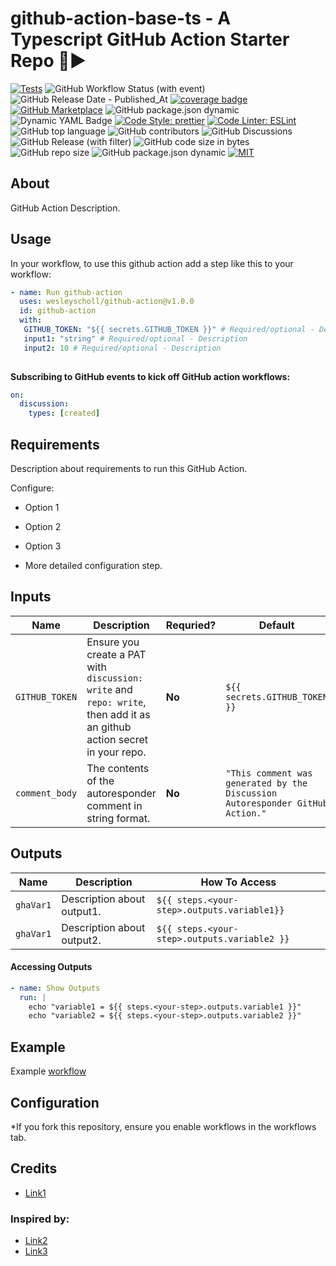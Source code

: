 # github-action-base-ts - A Typescript GitHub Action Starter Repo 🚀▶️

[![Tests](https://img.shields.io/badge/tests-passing-gree.svg?logo=typescript&colorA=24292e&logoColor=white)](https://github.com/wesleyscholl/discussion-auto-responder/blob/main/src/__tests__/index.test.ts)  ![GitHub Workflow Status (with event)](https://img.shields.io/github/actions/workflow/status/wesleyscholl/discussion-auto-responder/.github%2Fworkflows%2Fnode.js.yml?colorA=24292e&logo=github) ![GitHub Release Date - Published_At](https://img.shields.io/github/release-date/wesleyscholl/discussion-auto-responder?colorA=24292e&logo=github) [![coverage badge](https://img.shields.io/endpoint?url=https://gist.githubusercontent.com/wesleyscholl/fce8ce592425f8cc73ea124451808ce3/raw/450280b16d4e7a800f402f2233b224a2a37c7086/github-action-base-ts__heads_main.json?&colorA=24292e&label=test%20coverage)](https://gist.github.com/wesleyscholl/10f0b77400703c4a65f38434106adf2d)  [![GitHub Marketplace](https://img.shields.io/badge/marketplace-Discussion%20Auto%20Responder-blue.svg?colorA=24292e&colorB=7F00FF&style=flat&longCache=true&logo=githubactions&logoColor=white)](https://github.com/marketplace/actions/discussion-auto-responder) ![GitHub package.json dynamic](https://img.shields.io/github/package-json/name/wesleyscholl/discussion-auto-responder?colorA=24292e&colorB=7F00FF&logo=github) ![Dynamic YAML Badge](https://img.shields.io/badge/dynamic/yaml?url=https%3A%2F%2Fraw.githubusercontent.com%2Fwesleyscholl%2Fdiscussion-auto-responder%2Fmain%2F.github%2Fworkflows%2Frespond.yml&query=%24.jobs.autorespond.name&colorA=24292e&colorB=7F00FF&logo=yaml&label=description) [![Code Style: prettier](https://img.shields.io/badge/code_style-prettier-ff69b4.svg?logo=prettier&colorA=24292e&logoColor=white&colorB=7F00FF)](https://github.com/prettier/prettier) [![Code Linter: ESLint](https://img.shields.io/badge/code_linter-eslint-ff69b4.svg?logo=eslint&colorA=24292e&logoColor=white&colorB=7F00FF)](https://github.com/prettier/prettier) ![GitHub top language](https://img.shields.io/github/languages/top/wesleyscholl/discussion-auto-responder?colorA=24292e&colorB=7F00FF&logo=typescript&logoColor=white) ![GitHub contributors](https://img.shields.io/github/contributors/wesleyscholl/discussion-auto-responder?colorA=24292e&colorB=7F00FF&logo=github&logoColor=white)  ![GitHub Discussions](https://img.shields.io/github/discussions/wesleyscholl/discussion-auto-responder?colorA=24292e&colorB=7F00FF&logo=github&logoColor=white) ![GitHub Release (with filter)](https://img.shields.io/github/v/release/wesleyscholl/discussion-auto-responder?colorA=24292e&colorB=7F00FF&logo=github)  ![GitHub code size in bytes](https://img.shields.io/github/languages/code-size/wesleyscholl/discussion-auto-responder?colorA=24292e&colorB=7F00FF&logo=github) ![GitHub repo size](https://img.shields.io/github/repo-size/wesleyscholl/discussion-auto-responder?colorA=24292e&colorB=7F00FF&logo=github) ![GitHub package.json dynamic](https://img.shields.io/github/package-json/author/wesleyscholl/discussion-auto-responder?colorA=24292e&colorB=7F00FF&logo=github) [![MIT](https://img.shields.io/badge/license-MIT-blue?colorA=24292e&colorB=7F00FF&logo=github)](https://raw.githubusercontent.com/wesleyscholl/discussion-auto-responder/main/LICENSE)




## About

GitHub Action Description.


## Usage

In your workflow, to use this github action add a step like this to your workflow:


```yaml
- name: Run github-action
  uses: wesleyscholl/github-action@v1.0.0
  id: github-action
  with:
   GITHUB_TOKEN: "${{ secrets.GITHUB_TOKEN }}" # Required/optional - Description
   input1: "string" # Required/optional - Description
   input2: 10 # Required/optional - Description        
       
```

**Subscribing to GitHub events to kick off GitHub action workflows:**

```yaml
on: 
  discussion: 
    types: [created] 
```

## Requirements

Description about requirements to run this GitHub Action. 

Configure:

- Option 1
- Option 2
- Option 3

- More detailed configuration step.




## Inputs

| Name | Description | Requried? | Default |
| --- | --- | --- | --- |
| `GITHUB_TOKEN` | Ensure you create a PAT with `discussion: write` and `repo: write`, then add it as an github action secret in your repo. | **No** | `${{ secrets.GITHUB_TOKEN }}` | 
| `comment_body` | The contents of the autoresponder comment in string format. | **No** | `"This comment was generated by the Discussion Autoresponder GitHub Action."` |




## Outputs

| Name | Description | How To Access |
| --- | --- | --- |
| `ghaVar1` | Description about output1. | `${{ steps.<your-step>.outputs.variable1}}` |
| `ghaVar1` | Description about output2. | `${{ steps.<your-step>.outputs.variable2 }}` |




#### Accessing Outputs 
```yml
- name: Show Outputs
  run: |
    echo "variable1 = ${{ steps.<your-step>.outputs.variable1 }}"
    echo "variable2 = ${{ steps.<your-step>.outputs.variable2 }}"
```




## Example

Example [workflow](https://github.com/<your_github_username>/<github_repo>/<example_file>.yaml)

## Configuration

*If you fork this repository, ensure you enable workflows in the workflows tab.

## Credits

- [Link1](https://google.com)

### Inspired by:
- [Link2](https://google.com)
- [Link3](https://google.com)
